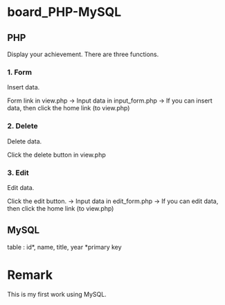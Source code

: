 # board_PHP-MySQL

## PHP

Display your achievement.
There are three functions.

### 1. Form
Insert data.

Form link in view.php
-> Input data in input_form.php
-> If you can insert data, then click the home link (to view.php)

### 2. Delete
Delete data.

Click the delete button in view.php

### 3. Edit
Edit data.

Click the edit button.
-> Input data in edit_form.php
-> If you can edit data, then click the home link (to view.php)

## MySQL
table : id*, name, title, year
*primary key

# Remark
This is my first work using MySQL. 
